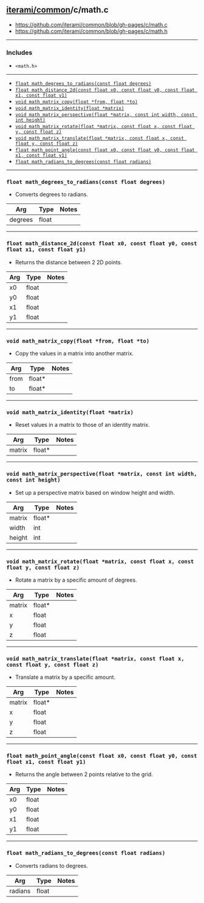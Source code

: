 [iterami/common](https://github.com/iterami/Docs.htm/blob/gh-pages/common/README.md)/c/math.c
---------------------------------------------------------------------------------------------

* https://github.com/iterami/common/blob/gh-pages/c/math.c
* https://github.com/iterami/common/blob/gh-pages/c/math.h

---

### Includes
* `<math.h>`

---

* [`float math_degrees_to_radians(const float degrees)`](#float-math_degrees_to_radiansconst-float-degrees)
* [`float math_distance_2d(const float x0, const float y0, const float x1, const float y1)`](#float-math_distance_2dconst-float-x0-const-float-y0-const-float-x1-const-float-y1)
* [`void math_matrix_copy(float *from, float *to)`](#void-math_matrix_copyfloat-from-float-to)
* [`void math_matrix_identity(float *matrix)`](#void-math_matrix_identityfloat-matrix)
* [`void math_matrix_perspective(float *matrix, const int width, const int height)`](#void-math_matrix_perspectivefloat-matrix-const-int-width-const-int-height)
* [`void math_matrix_rotate(float *matrix, const float x, const float y, const float z)`](#void-math_matrix_rotatefloat-matrix-const-float-x-const-float-y-const-float-z)
* [`void math_matrix_translate(float *matrix, const float x, const float y, const float z)`](#void-math_matrix_translatefloat-matrix-const-float-x-const-float-y-const-float-z)
* [`float math_point_angle(const float x0, const float y0, const float x1, const float y1)`](#float-math_point_angleconst-float-x0-const-float-y0-const-float-x1-const-float-y1)
* [`float math_radians_to_degrees(const float radians)`](#float-math_radians_to_degreesconst-float-radians)

---

### `float math_degrees_to_radians(const float degrees)`
* Converts degrees to radians.

Arg     | Type  | Notes
--------|-------|------
degrees | float |

---

### `float math_distance_2d(const float x0, const float y0, const float x1, const float y1)`
* Returns the distance between 2 2D points.

Arg | Type  | Notes
----|-------|------
x0  | float |
y0  | float |
x1  | float |
y1  | float |

---

### `void math_matrix_copy(float *from, float *to)`
* Copy the values in a matrix into another matrix.

Arg  | Type   | Notes
-----|--------|------
from | float* |
to   | float* |

---

### `void math_matrix_identity(float *matrix)`
* Reset values in a matrix to those of an identity matrix.

Arg    | Type   | Notes
-------|--------|------
matrix | float* |

---

### `void math_matrix_perspective(float *matrix, const int width, const int height)`
* Set up a perspective matrix based on window height and width.

Arg    | Type   | Notes
-------|--------|------
matrix | float* |
width  | int    |
height | int    |

---

### `void math_matrix_rotate(float *matrix, const float x, const float y, const float z)`
* Rotate a matrix by a specific amount of degrees.

Arg    | Type   | Notes
-------|--------|------
matrix | float* |
x      | float  |
y      | float  |
z      | float  |

---

### `void math_matrix_translate(float *matrix, const float x, const float y, const float z)`
* Translate a matrix by a specific amount.

Arg    | Type   | Notes
-------|--------|------
matrix | float* |
x      | float  |
y      | float  |
z      | float  |

---

### `float math_point_angle(const float x0, const float y0, const float x1, const float y1)`
* Returns the angle between 2 points relative to the grid.

Arg | Type  | Notes
----|-------|------
x0  | float |
y0  | float |
x1  | float |
y1  | float |

---

### `float math_radians_to_degrees(const float radians)`
* Converts radians to degrees.

Arg     | Type  | Notes
--------|-------|------
radians | float |
